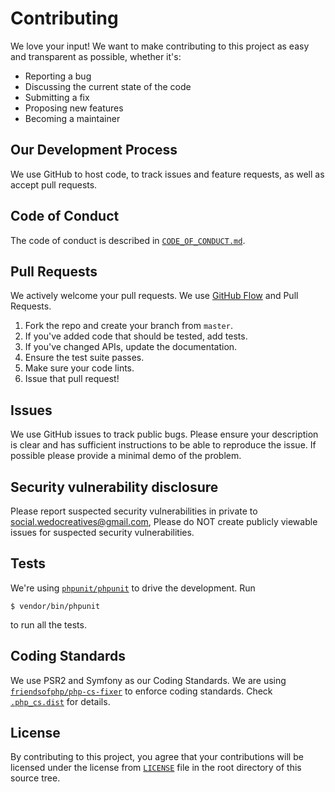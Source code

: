 # Contributing
We love your input! We want to make contributing to this project as easy and transparent as possible, whether it's:

- Reporting a bug
- Discussing the current state of the code
- Submitting a fix
- Proposing new features
- Becoming a maintainer

## Our Development Process
We use GitHub to host code, to track issues and feature requests, as well as accept pull requests.

## Code of Conduct
The code of conduct is described in [`CODE_OF_CONDUCT.md`](CODE_OF_CONDUCT.md).

## Pull Requests
We actively welcome your pull requests.
We use [GitHub Flow](https://guides.github.com/introduction/flow/index.html) and Pull Requests.

1. Fork the repo and create your branch from `master`.
2. If you've added code that should be tested, add tests.
3. If you've changed APIs, update the documentation.
4. Ensure the test suite passes.
5. Make sure your code lints.
6. Issue that pull request!

## Issues
We use GitHub issues to track public bugs. Please ensure your description is
clear and has sufficient instructions to be able to reproduce the issue.
If possible please provide a minimal demo of the problem.

## Security vulnerability disclosure
Please report suspected security vulnerabilities in private to social.wedocreatives@gmail.com, 
Please do NOT create publicly viewable issues for suspected security vulnerabilities.

## Tests

We're using [`phpunit/phpunit`](https://github.com/sebastianbergmann/phpunit) 
to drive the development. Run

```
$ vendor/bin/phpunit
```

to run all the tests.

## Coding Standards

We use PSR2 and Symfony as our Coding Standards.
We are using [`friendsofphp/php-cs-fixer`](https://github.com/FriendsOfPHP/PHP-CS-Fixer) 
to enforce coding standards. Check [`.php_cs.dist`](.php_cs.dist) for details.

## License
By contributing to this project, you agree that your contributions will be licensed under the 
license from [`LICENSE`](LICENSE) file in the root directory of this source tree.
